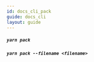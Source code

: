 ```yaml
---
id: docs_cli_pack
guide: docs_cli
layout: guide
---
```


##### `yarn pack` <a class="toc" id="toc-command-yarn-pack" href="#toc-command-yarn-pack"></a>

##### `yarn pack --filename <filename>` <a class="toc" id="toc-command-yarn-pack-filename" href="#toc-command-yarn-pack-filename"></a>
